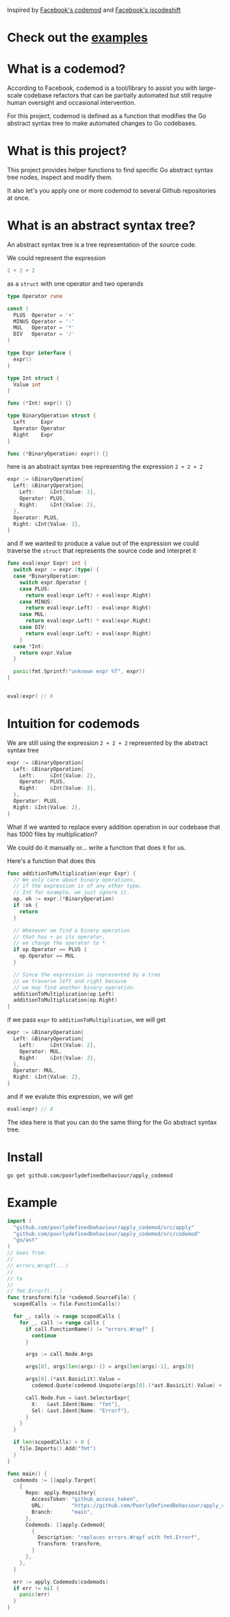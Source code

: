 Inspired by [Facebook's codemod](https://github.com/facebookarchive/codemod) and [Facebook's jscodeshift](https://github.com/facebook/jscodeshift)

# Check out the [examples](https://github.com/PoorlyDefinedBehaviour/apply_codemod/tree/main/examples)

# What is a codemod?

According to Facebook, codemod is a tool/library to assist you with large-scale codebase refactors that can be partially automated but still require human oversight and occasional intervention.

For this project, codemod is defined as a function that modifies the Go abstract syntax tree to make automated changes to Go codebases.

# What is this project?

This project provides helper functions to find specific Go abstract syntax tree nodes, inspect and modify them.

It also let's you apply one or more codemod to several Github repositories at once.

# What is an abstract syntax tree?

An abstract syntax tree is a tree representation of the source code.

We could represent the expression

```go
2 + 2 + 2
```

as a `struct` with one operator and two operands

```go
type Operator rune

const (
  PLUS  Operator = '+'
  MINUS Operator = '-'
  MUL   Operator = '*'
  DIV   Operator = '/'
)

type Expr interface {
  expr()
}

type Int struct {
  Value int
}

func (*Int) expr() {}

type BinaryOperation struct {
  Left     Expr
  Operator Operator
  Right    Expr
}

func (*BinaryOperation) expr() {}
```

here is an abstract syntax tree representing the expression `2 + 2 + 2`

```go
expr := &BinaryOperation{
  Left: &BinaryOperation{
    Left:     &Int{Value: 2},
    Operator: PLUS,
    Right:    &Int{Value: 2},
  },
  Operator: PLUS,
  Right: &Int{Value: 2},
}
```

and if we wanted to produce a value out of the expression we could
traverse the `struct` that represents the source code and interpret it

```go
func eval(expr Expr) int {
  switch expr := expr.(type) {
  case *BinaryOperation:
    switch expr.Operator {
    case PLUS:
      return eval(expr.Left) + eval(expr.Right)
    case MINUS:
      return eval(expr.Left) - eval(expr.Right)
    case MUL:
      return eval(expr.Left) * eval(expr.Right)
    case DIV:
      return eval(expr.Left) + eval(expr.Right)
    }
  case *Int:
    return expr.Value
  }

  panic(fmt.Sprintf("unknown expr %T", expr))
}


eval(expr) // 6
```

# Intuition for codemods

We are still using the expression `2 + 2 + 2` represented by the abstract syntax tree

```go
expr := &BinaryOperation{
  Left: &BinaryOperation{
    Left:     &Int{Value: 2},
    Operator: PLUS,
    Right:    &Int{Value: 2},
  },
  Operator: PLUS,
  Right: &Int{Value: 2},
}
```

What if we wanted to replace every addition operation in our codebase that has 1000 files by multiplication?

We could do it manually or... write a function that does it for us.

Here's a function that does this

```go
func additionToMultiplication(expr Expr) {
  // We only care about binary operations,
  // if the expression is of any other type,
  // Int for example, we just ignore it.
  op, ok := expr.(*BinaryOperation)
  if !ok {
    return
  }

  // Whenever we find a binary operation
  // that has + as its operator,
  // we change the operator to *.
  if op.Operator == PLUS {
    op.Operator == MUL
  }

  // Since the expression is represented by a tree
  // we traverse left and right because
  // we may find another binary operation.
  additionToMultiplication(op.Left)
  additionToMultiplication(op.Right)
}
```

if we pass `expr` to `additionToMultiplication`, we will get

```go
expr := &BinaryOperation{
  Left: &BinaryOperation{
    Left:     &Int{Value: 2},
    Operator: MUL,
    Right:    &Int{Value: 2},
  },
  Operator: MUL,
  Right: &Int{Value: 2},
}
```

and if we evalute this expression, we will get

```go
eval(expr) // 8
```

The idea here is that you can do the same thing for the Go abstract syntax tree.

# Install

```terminal
go get github.com/poorlydefinedbehaviour/apply_codemod
```

# Example

```go
import (
  "github.com/poorlydefinedbehaviour/apply_codemod/src/apply"
  "github.com/poorlydefinedbehaviour/apply_codemod/src/codemod"
  "go/ast"
)
// Goes from:
//
// errors.Wrapf(...)
//
// to
//
// fmt.Errorf(...)
func transform(file *codemod.SourceFile) {
  scopedCalls := file.FunctionCalls()

  for _, calls := range scopedCalls {
    for _, call := range calls {
      if call.FunctionName() != "errors.Wrapf" {
        continue
      }

      args := call.Node.Args

      args[0], args[len(args)-1] = args[len(args)-1], args[0]

      args[0].(*ast.BasicLit).Value =
        codemod.Quote(codemod.Unquote(args[0].(*ast.BasicLit).Value) + ": %w")

      call.Node.Fun = &ast.SelectorExpr{
        X:   &ast.Ident{Name: "fmt"},
        Sel: &ast.Ident{Name: "Errorf"},
      }
    }
  }

  if len(scopedCalls) > 0 {
    file.Imports().Add("fmt")
  }
}

func main() {
  codemods := []apply.Target{
    {
      Repo: apply.Repository{
        AccessToken: "github_access_token",
        URL:         "https://github.com/PoorlyDefinedBehaviour/apply_codemod_test",
        Branch:      "main",
      },
      Codemods: []apply.Codemod{
        {
          Description: "replaces errors.Wrapf with fmt.Errorf",
          Transform: transform,
        }
      },
    },
  }

  err := apply.Codemods(codemods)
  if err != nil {
    panic(err)
  }
}
```
